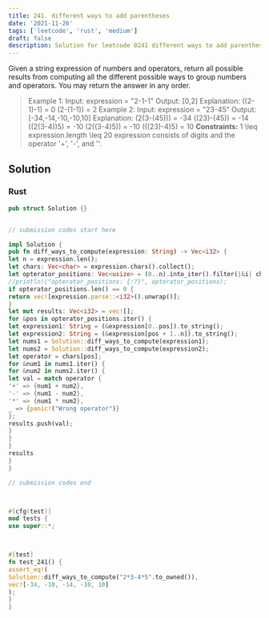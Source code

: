 ```yaml
---
title: 241. different ways to add parentheses
date: '2021-11-26'
tags: ['leetcode', 'rust', 'medium']
draft: false
description: Solution for leetcode 0241 different ways to add parentheses
---
```




Given a string expression of numbers and operators, return all possible results from computing all the different possible ways to group numbers and operators. You may return the answer in any order.



>   Example 1:
>   Input: expression <TeX>=</TeX> "2-1-1"
>   Output: [0,2]
>   Explanation:
>   ((2-1)-1) <TeX>=</TeX> 0
>   (2-(1-1)) <TeX>=</TeX> 2
>   Example 2:
>   Input: expression <TeX>=</TeX> "23-45"
>   Output: [-34,-14,-10,-10,10]
>   Explanation:
>   (2(3-(45))) <TeX>=</TeX> -34
>   ((23)-(45)) <TeX>=</TeX> -14
>   ((2(3-4))5) <TeX>=</TeX> -10
>   (2((3-4)5)) <TeX>=</TeX> -10
>   (((23)-4)5) <TeX>=</TeX> 10
**Constraints:**
>   	1 <TeX>\leq</TeX> expression.length <TeX>\leq</TeX> 20
>   	expression consists of digits and the operator '+', '-', and ''.


## Solution


### Rust
```rust
pub struct Solution {}


// submission codes start here

impl Solution {
pub fn diff_ways_to_compute(expression: String) -> Vec<i32> {
let n = expression.len();
let chars: Vec<char> = expression.chars().collect();
let opterator_positions: Vec<usize> = (0..n).into_iter().filter(|&i| chars[i] == '+' || chars[i] == '-' || chars[i] == '*').collect();
//println!("opterator_positions: {:?}", opterator_positions);
if opterator_positions.len() == 0 {
return vec![expression.parse::<i32>().unwrap()];
}
let mut results: Vec<i32> = vec![];
for &pos in opterator_positions.iter() {
let expression1: String = (&expression[0..pos]).to_string();
let expression2: String = (&expression[pos + 1..n]).to_string();
let nums1 = Solution::diff_ways_to_compute(expression1);
let nums2 = Solution::diff_ways_to_compute(expression2);
let operator = chars[pos];
for &num1 in nums1.iter() {
for &num2 in nums2.iter() {
let val = match operator {
'+' => {num1 + num2},
'-' => {num1 - num2},
'*' => {num1 * num2},
_ => {panic!("Wrong operator")}
};
results.push(val);
}
}
}
results
}
}

// submission codes end



#[cfg(test)]
mod tests {
use super::*;



#[test]
fn test_241() {
assert_eq!(
Solution::diff_ways_to_compute("2*3-4*5".to_owned()),
vec![-34, -10, -14, -10, 10]
);
}
}

```
